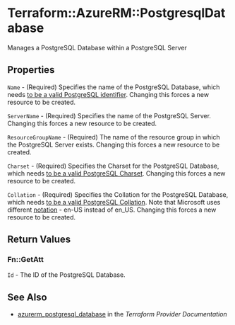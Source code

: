 # Terraform::AzureRM::PostgresqlDatabase

Manages a PostgreSQL Database within a PostgreSQL Server

## Properties

`Name` - (Required) Specifies the name of the PostgreSQL Database, which needs [to be a valid PostgreSQL identifier](https://www.postgresql.org/docs/current/static/sql-syntax-lexical.html#SQL-SYNTAX-IDENTIFIERS). Changing this forces a new resource to be created.

`ServerName` - (Required) Specifies the name of the PostgreSQL Server. Changing this forces a new resource to be created.

`ResourceGroupName` - (Required) The name of the resource group in which the PostgreSQL Server exists. Changing this forces a new resource to be created.

`Charset` - (Required) Specifies the Charset for the PostgreSQL Database, which needs [to be a valid PostgreSQL Charset](https://www.postgresql.org/docs/current/static/multibyte.html). Changing this forces a new resource to be created.

`Collation` - (Required) Specifies the Collation for the PostgreSQL Database, which needs [to be a valid PostgreSQL Collation](https://www.postgresql.org/docs/current/static/collation.html). Note that Microsoft uses different [notation](https://msdn.microsoft.com/library/windows/desktop/dd373814.aspx) - en-US instead of en_US. Changing this forces a new resource to be created.


## Return Values

### Fn::GetAtt

`Id` - The ID of the PostgreSQL Database.

## See Also

* [azurerm_postgresql_database](https://www.terraform.io/docs/providers/azurerm/r/postgresql_database.html) in the _Terraform Provider Documentation_